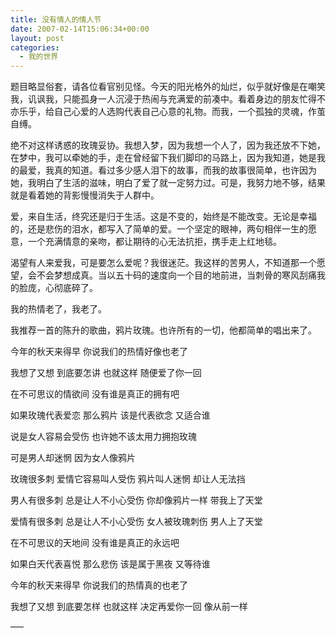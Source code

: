 ```yaml
---
title: 没有情人的情人节
date: 2007-02-14T15:06:34+00:00
layout: post
categories:
  - 我的世界
---
```

题目略显俗套，请各位看官别见怪。今天的阳光格外的灿烂，似乎就好像是在嘲笑我，讥讽我，只能孤身一人沉浸于热闹与充满爱的前凑中。看着身边的朋友忙得不亦乐乎，给自己心爱的人选购代表自己心意的礼物。而我，一个孤独的灵魂，作茧自缚。

绝不对这样诱惑的玫瑰妥协。我想入梦，因为我想一个人了，因为我还放不下她，在梦中，我可以牵她的手，走在曾经留下我们脚印的马路上，因为我知道，她是我的最爱，我真的知道。看过多少感人泪下的故事，而我的故事很简单，也许因为她，我明白了生活的滋味，明白了爱了就一定努力过。可是，我努力地不够，结果就是看着她的背影慢慢消失于人群中。

爱，来自生活，终究还是归于生活。这是不变的，始终是不能改变。无论是幸福的，还是悲伤的泪水，都写入了简单的爱。一个坚定的眼神，两句相伴一生的愿意，一个充满情意的亲吻，都让期待的心无法抗拒，携手走上红地毯。

渴望有人来爱我，可是要怎么爱呢？我很迷茫。我这样的苦男人，不知道那一个愿望，会不会梦想成真。当以五十码的速度向一个目的地前进，当刺骨的寒风刮痛我的脸庞，心彻底碎了。

我的热情老了，我老了。

我推荐一首的陈升的歌曲，鸦片玫瑰。也许所有的一切，他都简单的唱出来了。
<!--more-->
今年的秋天来得早 你说我们的热情好像也老了

我想了又想 到底要怎讲 也就这样 随便爱了你一回

在不可思议的情欲间 没有谁是真正的拥有吧

如果玫瑰代表爱恋 那么鸦片 该是代表欲念 又适合谁

说是女人容易会受伤 也许她不该太用力拥抱玫瑰

可是男人却迷惘 因为女人像鸦片

玫瑰很多刺 爱情它容易叫人受伤 鸦片叫人迷惘 却让人无法挡

男人有很多刺 总是让人不小心受伤 你却像鸦片一样 带我上了天堂

爱情有很多刺 总是让人不小心受伤 女人被玫瑰刺伤 男人上了天堂

在不可思议的天地间 没有谁是真正的永远吧

如果白天代表喜悦 那么悲伤 该是属于黑夜 又等待谁

今年的秋天来得早 你说我们的热情真的也老了

我想了又想 到底要怎样 也就这样 决定再爱你一回 像从前一样

—–